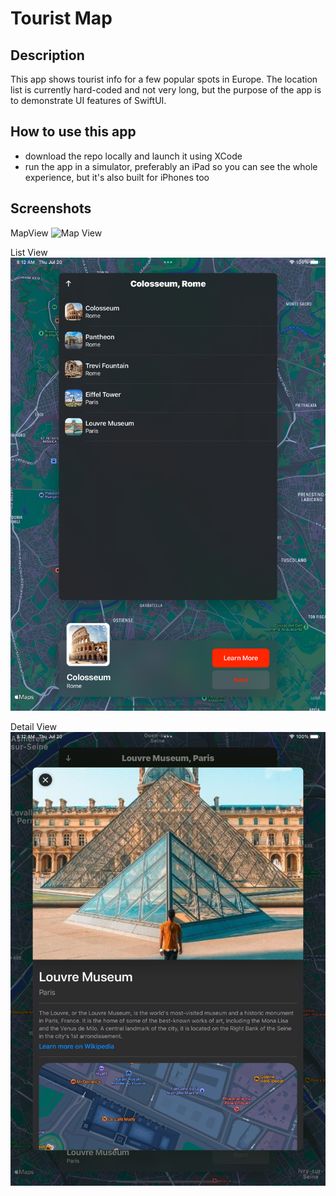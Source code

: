 # Tourist Map

## Description

This app shows tourist info for a few popular spots in Europe. The location list is currently hard-coded and not very long, but the purpose of the app is to demonstrate UI features of SwiftUI.

## How to use this app

* download the repo locally and launch it using XCode
* run the app in a simulator, preferably an iPad so you can see the whole experience, but it's also built for iPhones too

## Screenshots

MapView
![Map View](mapView.png)

List View
![List View](listView.png)

Detail View
![Detail View](detailView.png)
